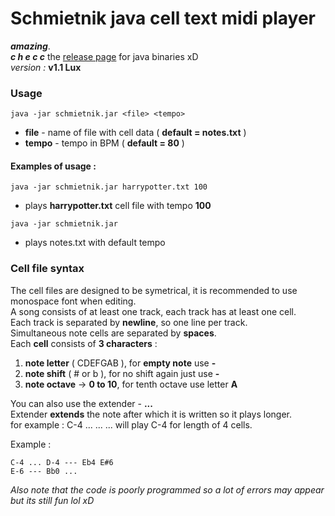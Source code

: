 # Schmietnik java cell text midi player
_**amazing**_.  
_**c h e c c**_ the [release page](https://github.com/Plasmoxy/Schmietnik/releases) for java binaries xD  
_version :_ **v1.1 Lux**  

### Usage  
 ```shell
 java -jar schmietnik.jar <file> <tempo>
 ```

* **file** - name of file with cell data ( **default = notes.txt** )
* **tempo** - tempo in BPM ( **default = 80** )

#### Examples of usage :
```
java -jar schmietnik.jar harrypotter.txt 100
```
 - plays **harrypotter.txt** cell file with tempo **100**
```
java -jar schmietnik.jar
```
 - plays notes.txt with default tempo
### Cell file syntax

The cell files are designed to be symetrical, it is recommended to use monospace font when editing.  
A song consists of at least one track, each track has at least one cell.  
Each track is separated by **newline**, so one line per track.  
Simultaneous note cells are separated by **spaces**.  
Each **cell** consists of **3 characters** :  
1. **note letter** ( CDEFGAB ), for **empty note** use **-**
2. **note shift** ( # or b ), for no shift again just use **-**
3. **note octave** -> **0 to 10**, for tenth octave use letter **A**

You can also use the extender - **...**  
Extender **extends** the note after which it is written so it plays longer.  
for example : C-4 ... ... ... will play C-4 for length of 4 cells.  

Example :
```
C-4 ... D-4 --- Eb4 E#6
E-6 --- Bb0 ...
```

_Also note that the code is poorly programmed so a lot of errors may appear but its still fun lol xD_
